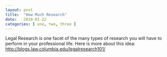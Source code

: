 ```yaml
---
layout: post
title:  "How Much Research"
date:   2018-01-22
categories: [ one, two, three ]
---
```

Legal Research is one facet of the many types of research you will have to perform in your professional life. Here is more about this idea: http://blogs.law.columbia.edu/legalresearch101/
